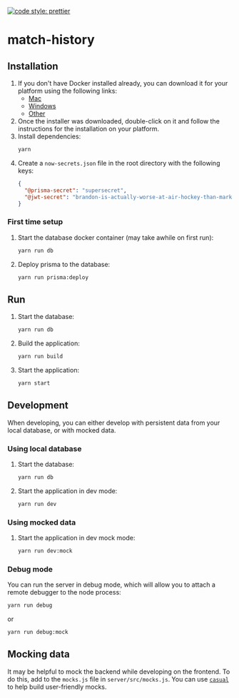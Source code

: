 [![code style: prettier](https://img.shields.io/badge/code_style-prettier-ff69b4.svg?style=flat-square)](https://github.com/prettier/prettier)

# match-history

## Installation

1.  If you don't have Docker installed already, you can download it for your platform using the following links:
    * [Mac](https://store.docker.com/editions/community/docker-ce-desktop-mac)
    * [Windows](https://store.docker.com/editions/community/docker-ce-desktop-windows)
    * [Other](https://www.docker.com/get-docker)
2.  Once the installer was downloaded, double-click on it and follow the instructions for the installation on your platform.
3.  Install dependencies:
    ```bash
    yarn
    ```
4.  Create a `now-secrets.json` file in the root directory with the following keys:
    ```json
    {
      "@prisma-secret": "supersecret",
      "@jwt-secret": "brandon-is-actually-worse-at-air-hockey-than-mark"
    }
    ```

### First time setup

1.  Start the database docker container (may take awhile on first run):
    ```bash
    yarn run db
    ```
2.  Deploy prisma to the database:
    ```bash
    yarn run prisma:deploy
    ```

## Run

1.  Start the database:
    ```bash
    yarn run db
    ```
2.  Build the application:
    ```bash
    yarn run build
    ```
3.  Start the application:
    ```bash
    yarn start
    ```

## Development

When developing, you can either develop with persistent data from your local database, or with mocked data.

### Using local database

1.  Start the database:
    ```bash
    yarn run db
    ```
2.  Start the application in dev mode:
    ```bash
    yarn run dev
    ```

### Using mocked data

1.  Start the application in dev mock mode:
    ```bash
    yarn run dev:mock
    ```

### Debug mode

You can run the server in debug mode, which will allow you to attach a remote debugger to the node process:

```bash
yarn run debug
```

or

```bash
yarn run debug:mock
```

## Mocking data

It may be helpful to mock the backend while developing on the frontend. To do this, add to the `mocks.js` file in `server/src/mocks.js`. You can use [`casual`](https://github.com/boo1ean/casual) to help build user-friendly mocks.
